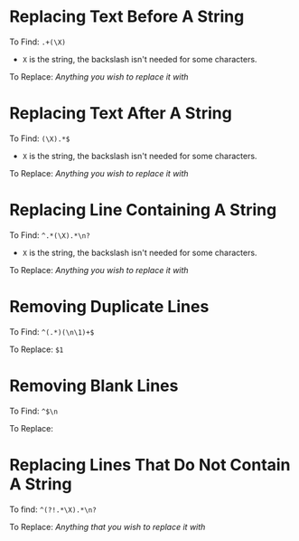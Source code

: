 # Replacing Text Before A String
To Find: `.+(\X)`
* `X` is the string, the backslash isn't needed for some characters.

To Replace: *Anything you wish to replace it with*

# Replacing Text After A String
To Find: `(\X).*$`
* `X` is the string, the backslash isn't needed for some characters.

To Replace: *Anything you wish to replace it with*

# Replacing Line Containing A String
To Find: `^.*(\X).*\n?`
* `X` is the string, the backslash isn't needed for some characters.

To Replace: *Anything you wish to replace it with*

# Removing Duplicate Lines
To Find: `^(.*)(\n\1)+$`

To Replace: `$1`

# Removing Blank Lines
To Find: `^$\n`

To Replace: ` `

# Replacing Lines That Do Not Contain A String
To find: `^(?!.*\X).*\n?`

To Replace: *Anything that you wish to replace it with*